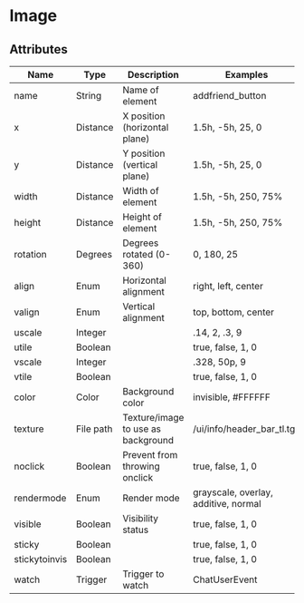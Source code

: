# Image

## Attributes

| Name           |  Type      |  Description                        |  Examples                             |
|----------------|------------|-------------------------------------|---------------------------------------|
|  name          |  String    |  Name of element                    |  addfriend_button                     |
|  x             |  Distance  |  X position (horizontal plane)      |  1.5h, -5h, 25, 0                     |
|  y             |  Distance  |  Y position (vertical plane)        |  1.5h, -5h, 25, 0                     |
|  width         |  Distance  |  Width of element                   |  1.5h, -5h, 250, 75%                  |
|  height        |  Distance  |  Height of element                  |  1.5h, -5h, 250, 75%                  |
|  rotation      |  Degrees   |  Degrees rotated (0-360)            |  0, 180, 25                           |
|  align         |  Enum      |  Horizontal alignment               |  right, left, center                  |
|  valign        |  Enum      |  Vertical alignment                 |  top, bottom, center                  |
|  uscale        |  Integer   |                                     |  .14, 2, .3, 9                        |
|  utile         |  Boolean   |                                     |  true, false, 1, 0                    |
|  vscale        |  Integer   |                                     |  .328, 50p, 9                         |
|  vtile         |  Boolean   |                                     |  true, false, 1, 0                    |
|  color         |  Color     |  Background color                   |  invisible, #FFFFFF                   |
|  texture       |  File path |  Texture/image to use as background |  /ui/info/header_bar_tl.tga           |
|  noclick       |  Boolean   |  Prevent from throwing onclick      |  true, false, 1, 0                    |
|  rendermode    |  Enum      |  Render mode                        |  grayscale, overlay, additive, normal |
|  visible       |  Boolean   |  Visibility status                  |  true, false, 1, 0                    |
|  sticky        |  Boolean   |                                     |  true, false, 1, 0                    |
|  stickytoinvis |  Boolean   |                                     |  true, false, 1, 0                    |
|  watch         |  Trigger   |  Trigger to watch                   |  ChatUserEvent                        |